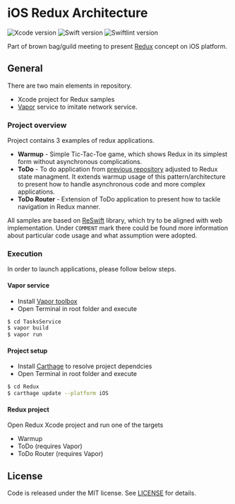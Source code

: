 # iOS Redux Architecture

![Xcode version](https://img.shields.io/badge/Xcode-9.2-blue.svg)
![Swift version](https://img.shields.io/badge/Swift-4.0-blue.svg)
![Swiftlint version](https://img.shields.io/badge/Swiftlint-0.24.2-blue.svg)

Part of brown bag/guild meeting to present [Redux](https://redux.js.org) concept on iOS platform.

## General

There are two main elements in repository.

* Xcode project for Redux samples
* [Vapor](https://vapor.codes) service to imitate network service.

### Project overview

Project contains 3 examples of redux applications.

* **Warmup** - Simple Tic-Tac-Toe game, which shows Redux in its simplest form without asynchronous complications.
* **ToDo** - To do application from [previous repository](https://github.com/gKamelo/Guild-iOSUIArchitectures) adjusted to Redux state managment. It extends warmup usage of this pattern/architecture to present how to handle asynchronous code and more complex applications.
* **ToDo Router** - Extension of ToDo application to present how to tackle navigation in Redux manner.

All samples are based on [ReSwift](https://github.com/ReSwift/ReSwift) library, which try to be aligned with web implementation. Under `COMMENT` mark there could be found more information about particular code usage and what assumption were adopted.

### Execution

In order to launch applications, please follow below steps.

#### Vapor service

* Install [Vapor toolbox](https://docs.vapor.codes/2.0/getting-started/toolbox/)
* Open Terminal in root folder and execute
```bash
$ cd TasksService
$ vapor build
$ vapor run
```

#### Project setup

* Install [Carthage](#swift-binary-framework-download-compatibility) to resolve project dependcies
* Open Terminal in root folder and execute
```bash
$ cd Redux
$ carthage update --platform iOS
```

#### Redux project

Open Redux Xcode project and run one of the targets

* Warmup
* ToDo (requires Vapor)
* ToDo Router (requires Vapor)

## License

Code is released under the MIT license. See [LICENSE](LICENSE) for details.
